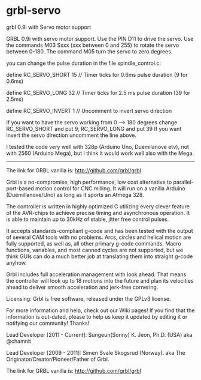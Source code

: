 # grbl-servo
grbl 0.9i with Servo motor support

GRBL 0.9i with servo motor support.
Use the PIN D11 to drive the servo. 
Use the commands M03 Sxxx (xxx between 0 and 255) to rotate the servo between 0-180.
The command M05 turn the servo to zero degrees.

you can change the pulse duration in the file spindle_control.c:

define RC_SERVO_SHORT     15       // Timer ticks for 0.6ms pulse duration  (9 for 0.6ms)

define RC_SERVO_LONG      32       // Timer ticks for 2.5 ms pulse duration  (39 for 2.5ms)     

define RC_SERVO_INVERT     1     // Uncomment to invert servo direction

If you want to have the servo working from 0 --> 180 degrees change RC_SERVO_SHORT and put 9, RC_SERVO_LONG and put 39
If you want invert the servo direction uncomment the line above.

I tested the code very well with 328p (Arduino Uno, Duemilanove etv), not with 2560 (Arduino Mega), but I think it would work well also with the Mega.

-------------------------------------------------------------------

The link for GRBL vanilla is: http://github.com/grbl/grbl

Grbl is a no-compromise, high performance, low cost alternative to parallel-port-based motion control for CNC milling. It will run on a vanilla Arduino (Duemillanove/Uno) as long as it sports an Atmega 328.

The controller is written in highly optimized C utilizing every clever feature of the AVR-chips to achieve precise timing and asynchronous operation. It is able to maintain up to 30kHz of stable, jitter free control pulses.

It accepts standards-compliant g-code and has been tested with the output of several CAM tools with no problems. Arcs, circles and helical motion are fully supported, as well as, all other primary g-code commands. Macro functions, variables, and most canned cycles are not supported, but we think GUIs can do a much better job at translating them into straight g-code anyhow.

Grbl includes full acceleration management with look ahead. That means the controller will look up to 18 motions into the future and plan its velocities ahead to deliver smooth acceleration and jerk-free cornering.

Licensing: Grbl is free software, released under the GPLv3 license.

For more information and help, check out our Wiki pages! If you find that the information is out-dated, please to help us keep it updated by editing it or notifying our community! Thanks!

Lead Developer [2011 - Current]: Sungeun(Sonny) K. Jeon, Ph.D. (USA) aka @chamnit

Lead Developer [2009 - 2011]: Simen Svale Skogsrud (Norway). aka The Originator/Creator/Pioneer/Father of Grbl.

The link for GRBL vanilla is: http://github.com/grbl/grbl

